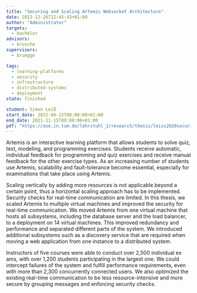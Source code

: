 ```yaml
---
title: "Securing and Scaling Artemis Websocket Architecture"
date: 2022-12-26T12:45:43+01:00
author: "Administrator"
targets:
  - bachelor
advisors:
  - krusche
supervisors:
  - bruegge

tags:
  - learning-platforms
  - security
  - infrastructure
  - distributed-systems
  - deployment
state: finished

student: Simon Leiß
start_date: 2022-06-15T00:00:00+01:00
end_date: 2021-11-15T00:00:00+01:00
pdf: "https://ase.in.tum.de/lehrstuhl_1/research/thesis/leiss2020securing.pdf"
---
```

Artemis is an interactive learning platform that allows students to solve quiz, text, modeling, and programming
exercises. Students receive automatic, individual feedback for programming and quiz exercises and receive manual
feedback for the other exercise types. As an increasing number of students use Artemis, scalability and fault-tolerance
become essential, especially for examinations that take place using Artemis.

Scaling vertically by adding more
resources is not applicable beyond a certain point, thus a horizontal scaling approach has to be implemented. Security
checks for real-time communication are limited. In this thesis, we scaled Artemis to multiple virtual machines and
improved the security for real-time communication. We moved Artemis from one virtual machine that hosts all subsystems,
including the database server and the load balancer, to a deployment on 14 virtual machines. This improved redundancy
and performance and separated different parts of the system. We introduced additional subsystems such as a discovery
service that are required when moving a web application from one instance to a distributed system.

Instructors of five
courses were able to conduct over 2,500 individual ex ams, with over 1,200 students participating in the largest one.
We could intercept failures of the system and fulfill performance requirements, even with more than 2,300 concurrently
connected users. We also optimized the existing real-time communication to be less resource-intensive and more secure
by grouping messages and enforcing security checks.

